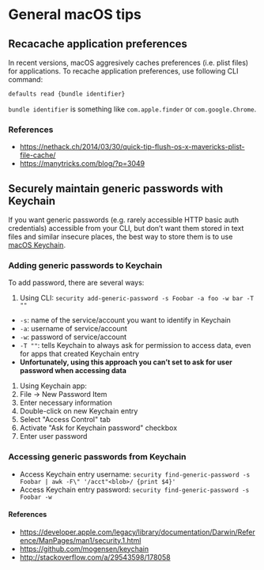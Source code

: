 # General macOS tips

## Recacache application preferences

In recent versions, macOS aggresively caches preferences (i.e. plist files) for applications. To recache application preferences, use following CLI command:

```sh
defaults read {bundle identifier}
```

`bundle identifier` is something like `com.apple.finder` or `com.google.Chrome`.

### References

* https://nethack.ch/2014/03/30/quick-tip-flush-os-x-mavericks-plist-file-cache/
* https://manytricks.com/blog/?p=3049

## Securely maintain generic passwords with Keychain

If you want generic passwords (e.g. rarely accessible HTTP basic auth credentials) accessible from your CLI, but don’t want them stored in text files and similar insecure places, the best way to store them is to use [macOS Keychain](https://en.wikipedia.org/wiki/Keychain_(software)).

### Adding generic passwords to Keychain

To add password, there are several ways:

1. Using CLI: `security add-generic-password -s Foobar -a foo -w bar -T ""`
  * `-s`: name of the service/account you want to identify in Keychain
  * `-a`: username of service/account
  * `-w`: password of service/account
  * `-T ""`: tells Keychain to always ask for permission to access data, even for apps that created Keychain entry
  * **Unfortunately, using this approach you can’t set to ask for user password when accessing data**
1. Using Keychain app:
  1. File → New Password Item
  2. Enter necessary information
  3. Double-click on new Keychain entry
  4. Select "Access Control" tab
  5. Activate "Ask for Keychain password" checkbox
  6. Enter user password

### Accessing generic passwords from Keychain

* Access Keychain entry username: `security find-generic-password -s Foobar | awk -F\" '/acct"<blob>/ {print $4}'`
* Access Keychain entry password: `security find-generic-password -s Foobar -w`

#### References

* https://developer.apple.com/legacy/library/documentation/Darwin/Reference/ManPages/man1/security.1.html
* https://github.com/mogensen/keychain
* http://stackoverflow.com/a/29543598/178058
